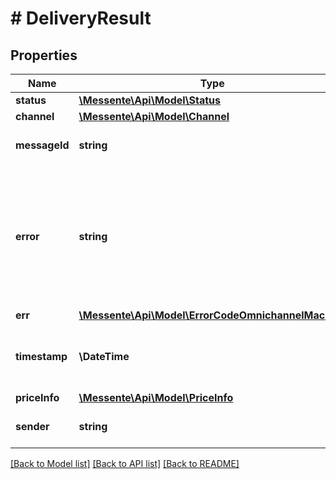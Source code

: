 # # DeliveryResult

## Properties

Name | Type | Description | Notes
------------ | ------------- | ------------- | -------------
**status** | [**\Messente\Api\Model\Status**](Status.md) |  | [optional]
**channel** | [**\Messente\Api\Model\Channel**](Channel.md) |  | [optional]
**messageId** | **string** | Unique identifier for the message | [optional]
**error** | **string** | Human-readable description of what went wrong, *null* in case of success or if the message has not been processed yet | [optional]
**err** | [**\Messente\Api\Model\ErrorCodeOmnichannelMachine**](ErrorCodeOmnichannelMachine.md) |  | [optional]
**timestamp** | **\DateTime** | When this status was received by Omnichannel API | [optional]
**priceInfo** | [**\Messente\Api\Model\PriceInfo**](PriceInfo.md) |  | [optional]
**sender** | **string** | the sender of the message | [optional]

[[Back to Model list]](../../README.md#models) [[Back to API list]](../../README.md#endpoints) [[Back to README]](../../README.md)
